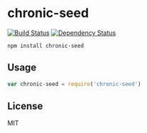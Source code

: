 # chronic-seed

[![Build Status](https://img.shields.io/travis/RnbWd/chronic-seed.svg?style=flat-square)](https://travis-ci.org/RnbWd/chronic-seed)
[![Dependency Status](https://img.shields.io/david/RnbWd/chronic-seed.svg?style=flat-square)](https://david-dm.org/RnbWd/chronic-seed)
```
npm install chronic-seed
```

## Usage

``` js
var chronic-seed = require('chronic-seed')
```

## License

MIT